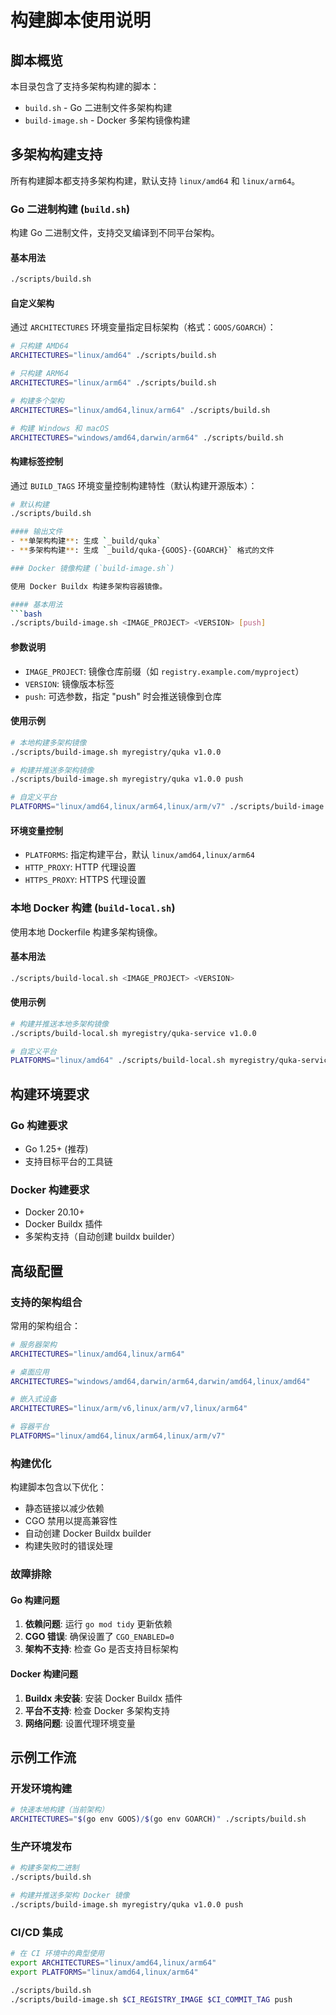 # 构建脚本使用说明

## 脚本概览

本目录包含了支持多架构构建的脚本：

- `build.sh` - Go 二进制文件多架构构建
- `build-image.sh` - Docker 多架构镜像构建  

## 多架构构建支持

所有构建脚本都支持多架构构建，默认支持 `linux/amd64` 和 `linux/arm64`。

### Go 二进制构建 (`build.sh`)

构建 Go 二进制文件，支持交叉编译到不同平台架构。

#### 基本用法
```bash
./scripts/build.sh
```

#### 自定义架构
通过 `ARCHITECTURES` 环境变量指定目标架构（格式：`GOOS/GOARCH`）：

```bash
# 只构建 AMD64
ARCHITECTURES="linux/amd64" ./scripts/build.sh

# 只构建 ARM64
ARCHITECTURES="linux/arm64" ./scripts/build.sh

# 构建多个架构
ARCHITECTURES="linux/amd64,linux/arm64" ./scripts/build.sh

# 构建 Windows 和 macOS
ARCHITECTURES="windows/amd64,darwin/arm64" ./scripts/build.sh
```

#### 构建标签控制
通过 `BUILD_TAGS` 环境变量控制构建特性（默认构建开源版本）：

```bash
# 默认构建
./scripts/build.sh

#### 输出文件
- **单架构构建**: 生成 `_build/quka`
- **多架构构建**: 生成 `_build/quka-{GOOS}-{GOARCH}` 格式的文件

### Docker 镜像构建 (`build-image.sh`)

使用 Docker Buildx 构建多架构容器镜像。

#### 基本用法
```bash
./scripts/build-image.sh <IMAGE_PROJECT> <VERSION> [push]
```

#### 参数说明
- `IMAGE_PROJECT`: 镜像仓库前缀（如 `registry.example.com/myproject`）
- `VERSION`: 镜像版本标签
- `push`: 可选参数，指定 "push" 时会推送镜像到仓库

#### 使用示例
```bash
# 本地构建多架构镜像
./scripts/build-image.sh myregistry/quka v1.0.0

# 构建并推送多架构镜像
./scripts/build-image.sh myregistry/quka v1.0.0 push

# 自定义平台
PLATFORMS="linux/amd64,linux/arm64,linux/arm/v7" ./scripts/build-image.sh myregistry/quka v1.0.0
```

#### 环境变量控制
- `PLATFORMS`: 指定构建平台，默认 `linux/amd64,linux/arm64`
- `HTTP_PROXY`: HTTP 代理设置
- `HTTPS_PROXY`: HTTPS 代理设置

### 本地 Docker 构建 (`build-local.sh`)

使用本地 Dockerfile 构建多架构镜像。

#### 基本用法
```bash
./scripts/build-local.sh <IMAGE_PROJECT> <VERSION>
```

#### 使用示例
```bash
# 构建并推送本地多架构镜像
./scripts/build-local.sh myregistry/quka-service v1.0.0

# 自定义平台
PLATFORMS="linux/amd64" ./scripts/build-local.sh myregistry/quka-service v1.0.0
```

## 构建环境要求

### Go 构建要求
- Go 1.25+ (推荐)
- 支持目标平台的工具链

### Docker 构建要求
- Docker 20.10+
- Docker Buildx 插件
- 多架构支持（自动创建 buildx builder）

## 高级配置

### 支持的架构组合
常用的架构组合：
```bash
# 服务器架构
ARCHITECTURES="linux/amd64,linux/arm64"

# 桌面应用
ARCHITECTURES="windows/amd64,darwin/arm64,darwin/amd64,linux/amd64"

# 嵌入式设备
ARCHITECTURES="linux/arm/v6,linux/arm/v7,linux/arm64"

# 容器平台
PLATFORMS="linux/amd64,linux/arm64,linux/arm/v7"
```

### 构建优化

构建脚本包含以下优化：
- 静态链接以减少依赖
- CGO 禁用以提高兼容性
- 自动创建 Docker Buildx builder
- 构建失败时的错误处理

### 故障排除

#### Go 构建问题
1. **依赖问题**: 运行 `go mod tidy` 更新依赖
2. **CGO 错误**: 确保设置了 `CGO_ENABLED=0`
3. **架构不支持**: 检查 Go 是否支持目标架构

#### Docker 构建问题
1. **Buildx 未安装**: 安装 Docker Buildx 插件
2. **平台不支持**: 检查 Docker 多架构支持
3. **网络问题**: 设置代理环境变量

## 示例工作流

### 开发环境构建
```bash
# 快速本地构建（当前架构）
ARCHITECTURES="$(go env GOOS)/$(go env GOARCH)" ./scripts/build.sh
```

### 生产环境发布
```bash
# 构建多架构二进制
./scripts/build.sh

# 构建并推送多架构 Docker 镜像
./scripts/build-image.sh myregistry/quka v1.0.0 push
```

### CI/CD 集成
```bash
# 在 CI 环境中的典型使用
export ARCHITECTURES="linux/amd64,linux/arm64"
export PLATFORMS="linux/amd64,linux/arm64"

./scripts/build.sh
./scripts/build-image.sh $CI_REGISTRY_IMAGE $CI_COMMIT_TAG push
```
